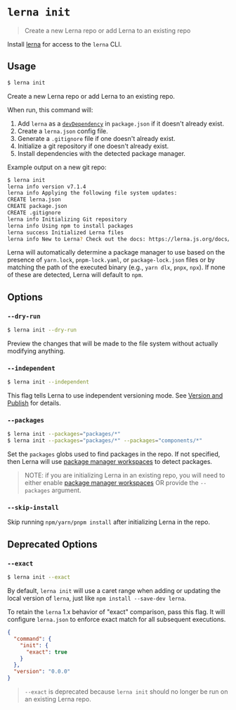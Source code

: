 # `lerna init`

> Create a new Lerna repo or add Lerna to an existing repo

Install [lerna](https://www.npmjs.com/package/lerna) for access to the `lerna` CLI.

## Usage

```sh
$ lerna init
```

Create a new Lerna repo or add Lerna to an existing repo.

When run, this command will:

1. Add `lerna` as a [`devDependency`](https://docs.npmjs.com/files/package.json#devdependencies) in `package.json` if it doesn't already exist.
2. Create a `lerna.json` config file.
3. Generate a `.gitignore` file if one doesn't already exist.
4. Initialize a git repository if one doesn't already exist.
5. Install dependencies with the detected package manager.

Example output on a new git repo:

```sh
$ lerna init
lerna info version v7.1.4
lerna info Applying the following file system updates:
CREATE lerna.json
CREATE package.json
CREATE .gitignore
lerna info Initializing Git repository
lerna info Using npm to install packages
lerna success Initialized Lerna files
lerna info New to Lerna? Check out the docs: https://lerna.js.org/docs/getting-started
```

Lerna will automatically determine a package manager to use based on the presence of `yarn.lock`, `pnpm-lock.yaml`, or `package-lock.json` files or by matching the path of the executed binary (e.g., `yarn dlx`, `pnpx`, `npx`). If none of these are detected, Lerna will default to `npm`.

## Options

### `--dry-run`

```sh
$ lerna init --dry-run
```

Preview the changes that will be made to the file system without actually modifying anything.

### `--independent`

```sh
$ lerna init --independent
```

This flag tells Lerna to use independent versioning mode. See [Version and Publish](https://lerna.js.org/docs/features/version-and-publish#versioning-strategies) for details.

### `--packages`

```sh
$ lerna init --packages="packages/*"
$ lerna init --packages="packages/*" --packages="components/*"
```

Set the `packages` globs used to find packages in the repo. If not specified, then Lerna will use [package manager workspaces](https://lerna.js.org/docs/faq#how-does-lerna-detect-packages) to detect packages.

> NOTE: if you are initializing Lerna in an existing repo, you will need to either enable [package manager workspaces](https://lerna.js.org/docs/faq#how-does-lerna-detect-packages) OR provide the `--packages` argument.

### `--skip-install`

Skip running `npm/yarn/pnpm install` after initializing Lerna in the repo.

## Deprecated Options

### `--exact`

```sh
$ lerna init --exact
```

By default, `lerna init` will use a caret range when adding or updating
the local version of `lerna`, just like `npm install --save-dev lerna`.

To retain the `lerna` 1.x behavior of "exact" comparison, pass this flag.
It will configure `lerna.json` to enforce exact match for all subsequent executions.

```json
{
  "command": {
    "init": {
      "exact": true
    }
  },
  "version": "0.0.0"
}
```

> `--exact` is deprecated because `lerna init` should no longer be run on an existing Lerna repo.
